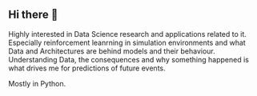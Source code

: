 ## Hi there 👋

Highly interested in Data Science research and applications related to it.
Especially reinforcement leanrning in simulation environments and what Data and Architectures are behind models and their behaviour. Understanding Data, the consequences and why something happened is what drives me for predictions of future events.

Mostly in Python.
